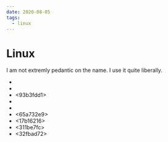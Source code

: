 ```yaml
---
date: 2020-08-05
tags:
  - linux
---
```


# Linux

I am not extremly pedantic on the name. I use it quite liberally.

* <d79888d8>
* <a4ac757f>
* <93b3fdd1>
* <a6c177ca>
* <e7fffa15>
* <65a732e9>
* <17b16216>
* <311be7fc>
* <32fbad72>
